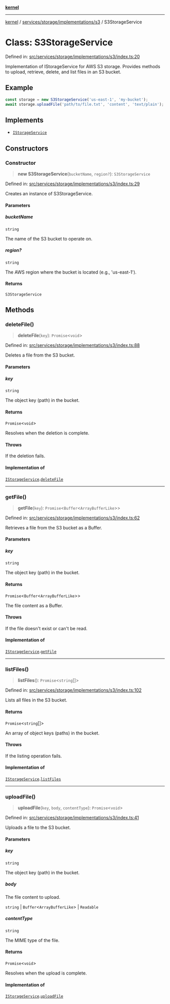 [**kernel**](../../../../../README.md)

***

[kernel](../../../../../modules.md) / [services/storage/implementations/s3](../README.md) / S3StorageService

# Class: S3StorageService

Defined in: [src/services/storage/implementations/s3/index.ts:20](https://github.com/atolini/dyna-x/blob/9212a96a81963b1f87ab4e0a5690bd13f536ed17/src/services/storage/implementations/s3/index.ts#L20)

Implementation of IStorageService for AWS S3 storage.
Provides methods to upload, retrieve, delete, and list files in an S3 bucket.

## Example

```ts
const storage = new S3StorageService('us-east-1', 'my-bucket');
await storage.uploadFile('path/to/file.txt', 'content', 'text/plain');
```

## Implements

- [`IStorageService`](../../../contracts/interfaces/IStorageService.md)

## Constructors

### Constructor

> **new S3StorageService**(`bucketName`, `region?`): `S3StorageService`

Defined in: [src/services/storage/implementations/s3/index.ts:29](https://github.com/atolini/dyna-x/blob/9212a96a81963b1f87ab4e0a5690bd13f536ed17/src/services/storage/implementations/s3/index.ts#L29)

Creates an instance of S3StorageService.

#### Parameters

##### bucketName

`string`

The name of the S3 bucket to operate on.

##### region?

`string`

The AWS region where the bucket is located (e.g., 'us-east-1').

#### Returns

`S3StorageService`

## Methods

### deleteFile()

> **deleteFile**(`key`): `Promise`\<`void`\>

Defined in: [src/services/storage/implementations/s3/index.ts:88](https://github.com/atolini/dyna-x/blob/9212a96a81963b1f87ab4e0a5690bd13f536ed17/src/services/storage/implementations/s3/index.ts#L88)

Deletes a file from the S3 bucket.

#### Parameters

##### key

`string`

The object key (path) in the bucket.

#### Returns

`Promise`\<`void`\>

Resolves when the deletion is complete.

#### Throws

If the deletion fails.

#### Implementation of

[`IStorageService`](../../../contracts/interfaces/IStorageService.md).[`deleteFile`](../../../contracts/interfaces/IStorageService.md#deletefile)

***

### getFile()

> **getFile**(`key`): `Promise`\<`Buffer`\<`ArrayBufferLike`\>\>

Defined in: [src/services/storage/implementations/s3/index.ts:62](https://github.com/atolini/dyna-x/blob/9212a96a81963b1f87ab4e0a5690bd13f536ed17/src/services/storage/implementations/s3/index.ts#L62)

Retrieves a file from the S3 bucket as a Buffer.

#### Parameters

##### key

`string`

The object key (path) in the bucket.

#### Returns

`Promise`\<`Buffer`\<`ArrayBufferLike`\>\>

The file content as a Buffer.

#### Throws

If the file doesn't exist or can't be read.

#### Implementation of

[`IStorageService`](../../../contracts/interfaces/IStorageService.md).[`getFile`](../../../contracts/interfaces/IStorageService.md#getfile)

***

### listFiles()

> **listFiles**(): `Promise`\<`string`[]\>

Defined in: [src/services/storage/implementations/s3/index.ts:102](https://github.com/atolini/dyna-x/blob/9212a96a81963b1f87ab4e0a5690bd13f536ed17/src/services/storage/implementations/s3/index.ts#L102)

Lists all files in the S3 bucket.

#### Returns

`Promise`\<`string`[]\>

An array of object keys (paths) in the bucket.

#### Throws

If the listing operation fails.

#### Implementation of

[`IStorageService`](../../../contracts/interfaces/IStorageService.md).[`listFiles`](../../../contracts/interfaces/IStorageService.md#listfiles)

***

### uploadFile()

> **uploadFile**(`key`, `body`, `contentType`): `Promise`\<`void`\>

Defined in: [src/services/storage/implementations/s3/index.ts:41](https://github.com/atolini/dyna-x/blob/9212a96a81963b1f87ab4e0a5690bd13f536ed17/src/services/storage/implementations/s3/index.ts#L41)

Uploads a file to the S3 bucket.

#### Parameters

##### key

`string`

The object key (path) in the bucket.

##### body

The file content to upload.

`string` | `Buffer`\<`ArrayBufferLike`\> | `Readable`

##### contentType

`string`

The MIME type of the file.

#### Returns

`Promise`\<`void`\>

Resolves when the upload is complete.

#### Implementation of

[`IStorageService`](../../../contracts/interfaces/IStorageService.md).[`uploadFile`](../../../contracts/interfaces/IStorageService.md#uploadfile)

